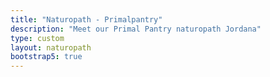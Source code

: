 ```yaml
---
title: "Naturopath - Primalpantry"
description: "Meet our Primal Pantry naturopath Jordana"
type: custom
layout: naturopath
bootstrap5: true
---
```


